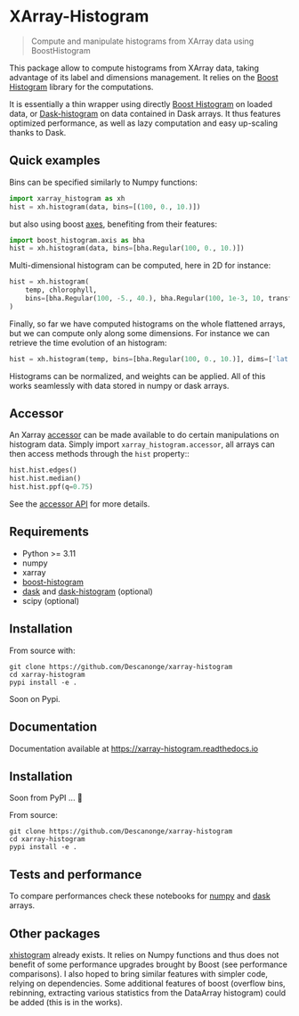 
# XArray-Histogram

> Compute and manipulate histograms from XArray data using BoostHistogram

This package allow to compute histograms from XArray data, taking advantage of
its label and dimensions management.
It relies on the [Boost Histogram](https://boost-histogram.readthedocs.io) library for the computations.

It is essentially a thin wrapper using directly [Boost Histogram](https://boost-histogram.readthedocs.io) on loaded data, or [Dask-histogram](https://dask-histogram.readthedocs.io) on data contained in Dask arrays. It thus features optimized performance, as well as lazy computation and easy up-scaling thanks to Dask.

## Quick examples

Bins can be specified similarly to Numpy functions:
``` python
import xarray_histogram as xh
hist = xh.histogram(data, bins=[(100, 0., 10.)])
```
but also using boost [axes](https://boost-histogram.readthedocs.io/en/latest/user-guide/axes.html), benefiting from their features:
``` python
import boost_histogram.axis as bha
hist = xh.histogram(data, bins=[bha.Regular(100, 0., 10.)])
```

Multi-dimensional histogram can be computed, here in 2D for instance:
``` python
hist = xh.histogram(
    temp, chlorophyll,
    bins=[bha.Regular(100, -5., 40.), bha.Regular(100, 1e-3, 10, transform=bha.transform.log))
)
```

Finally, so far we have computed histograms on the whole flattened arrays, but we can compute only along some dimensions. For instance we can retrieve the time evolution of an histogram:
``` python
hist = xh.histogram(temp, bins=[bha.Regular(100, 0., 10.)], dims=['lat', 'lon'])
```

Histograms can be normalized, and weights can be applied.
All of this works seamlessly with data stored in numpy or dask arrays.

## Accessor

An Xarray [accessor](https://docs.xarray.dev/en/latest/internals/extending-xarray.html) can be made available to do certain manipulations on histogram data. Simply import `xarray_histogram.accessor`, all arrays can then access methods through the `hist` property::

``` python
hist.hist.edges()
hist.hist.median()
hist.hist.ppf(q=0.75)
```

See the [accessor API](https://xarray-histogram.readthedocs.io/en/latest/_api/xarray_histogram.accessor.html) for more details.

## Requirements

- Python >= 3.11
- numpy
- xarray
- [boost-histogram](https://github.com/scikit-hep/boost-histogram)
- [dask](https://www.dask.org/) and [dask-histogram](https://github.com/dask-contrib/dask-histogram) (optional)
- scipy (optional)

## Installation

From source with:
``` shell
git clone https://github.com/Descanonge/xarray-histogram
cd xarray-histogram
pypi install -e .
```

Soon on Pypi.

## Documentation

Documentation available at https://xarray-histogram.readthedocs.io

## Installation

Soon from PyPI ... 🚧

From source:
``` shell
git clone https://github.com/Descanonge/xarray-histogram
cd xarray-histogram
pypi install -e .
```

## Tests and performance

To compare performances check these notebooks for [numpy](./docs/source/perf_numpy.ipynb) and [dask](./docs/source/perf_dask.ipynb) arrays.

## Other packages

[xhistogram](https://xhistogram.readthedocs.io/en/latest/) already exists. It relies on Numpy functions and thus does not benefit of some performance upgrades brought by Boost (see performance comparisons).
I also hoped to bring similar features with simpler code, relying on dependencies. Some additional features of boost (overflow bins, rebinning, extracting various statistics from the DataArray histogram) could be added (this is in the works).
